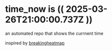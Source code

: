 # time_now is (( 2025-03-26T21:00:00.737Z ))

an automated repo that shows the currnent time

inspired by [breakingheatmap](https://github.com/breakingheatmap/breakingheatmap)